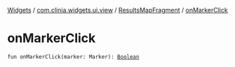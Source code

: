 [Widgets](../../index.md) / [com.clinia.widgets.ui.view](../index.md) / [ResultsMapFragment](index.md) / [onMarkerClick](./on-marker-click.md)

# onMarkerClick

`fun onMarkerClick(marker: Marker): `[`Boolean`](https://kotlinlang.org/api/latest/jvm/stdlib/kotlin/-boolean/index.html)